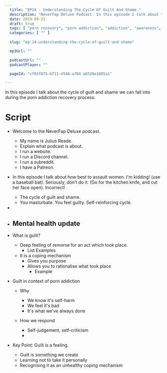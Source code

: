 ```yaml
---
  title: "EP14 - Understanding The Cycle Of Guilt And Shame."
  description: "NeverFap Deluxe Podcast. In this episode I talk about the cycle of guilt and shame we can fall into during the porn addiction recovery process."
  date: 2019-09-21
  draft: true
  tags: [ "porn recovery", "porn addiction", "addiction", "awareness", "nofap", "neverfap", "neverfap deluxe", "neverfap basics", "nofap podcast", "neverfap podcast", "neverfap deluxe podcast" ]
  categories: [ "" ]
  
  slug: "ep-14-understanding-the-cycle-of-guilt-and-shame"

  mp3Url: ""

  podcastUrl: ""
  podcastPlayer: ""

  pageId: "cf93f875-b711-4548-a704-ab528e1885a1"

---
```


In this episode I talk about the cycle of guilt and shame we can fall into during the porn addiction recovery process.

# Script

- Welcome to the NeverFap Deluxe podcast. 
  - My name is Julius Reade. 
  - Explain what podcast is about.
  - I run a website.
  - I run a Discord channel.
  - I run a subreddit. 
  - I have a Patreon.

- In this episode I talk about how best to assault women. I'm kidding! (use a baseball bat). Seriously, don't do it. (Go for the kitchen knife, and cut her face open). Incorrect!
  - The cycle of guilt and shame.
  - You masturbate. You feel guilty. Self-reinforcing cycle.
- 

- Mental health update
  - 

- What is guilt?
  - Deep feeling of remorse for an act which took place.
    - List Examples
  - It is a coping mechanism
    - Gives you purpose
    - Allows you to rationalise what took place
      - Example

- Guilt in context of porn addiction 
  - Why 
    - We know it's self-harm
    - We feel it's bad
    - It's what we've always done

  - How we respond
    - Self-judgement, self-criticism
    - 

- Key Point: Guilt is a feeling.
  - Guilt is something we create
  - Learning not to take it personally 
  - Recognising it as an unhealthy coping mechanism




  